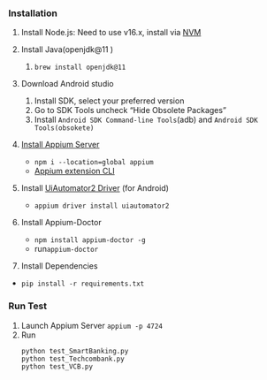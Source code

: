 ### Installation

1. Install Node.js: Need to use v16.x, install via [NVM](https://github.com/nvm-sh/nvm)
2. Install Java(openjdk@11 ) 
    1. `brew install openjdk@11`
3. Download Android studio
    1. Install SDK, select your preferred version
    2. Go to SDK Tools uncheck “Hide Obsolete Packages”
    3. Install `Android SDK Command-line Tools`(adb) and `Android SDK Tools(obsokete)` 
4. [Install Appium Server](https://appium.io/docs/en/2.1/quickstart/install/)
    - `npm i --location=global appium`
    - [Appium extension CLI](https://appium.io/docs/en/2.1/cli/extensions/)
5. Install [UiAutomator2 Driver](https://github.com/appium/appium-uiautomator2-driver) (for Android)
    - `appium driver install uiautomator2`
6. Install Appium-Doctor
    - `npm install appium-doctor -g`
    - run`appium-doctor`

7. Install Dependencies
  - `pip install -r requirements.txt` 

### Run Test
1. Launch Appium Server `appium -p 4724`
2. Run 
   ```
   python test_SmartBanking.py
   python test_Techcombank.py
   python test_VCB.py
   ```
